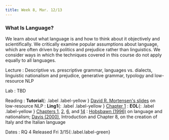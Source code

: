 ```yaml
---
title: Week 8, Mar. 12/13
---
```


### What Is Language?

We learn about what language is and how to think about it objectively and scientifically. We critically examine popular assumptions about language, which are often driven by politics and prejudice rather than linguistics. We consider ways in which the techniques covered in this course do not apply equally to all languages.

Lecture
: Descriptive vs. prescriptive grammar, languages vs. dialects, linguistic nationalism and prejudice, generative grammar, typology and low-resource NLP

Lab
: TBD

Reading
: **Tutorial**{: .label .label-yellow } [David R. Mortensen's slides](http://demo.clab.cs.cmu.edu/algo4nlp20/slides/low-resource-nlp.pdf) on low-resource NLP
: **Ling1**{: .label .label-yellow } [Chapter 1](https://link.springer.com/chapter/10.1007/978-3-031-02150-3_1)
: **EOL**{: .label .label-yellow } [Chapters 1](https://ecampusontario.pressbooks.pub/essentialsoflinguistics2/part/chapter-1-language-science/), [2](https://ecampusontario.pressbooks.pub/essentialsoflinguistics2/part/chapter-2-language-power-privilege/), [6](https://ecampusontario.pressbooks.pub/essentialsoflinguistics2/part/chapter-6-syntax/), and [14](https://ecampusontario.pressbooks.pub/essentialsoflinguistics2/part/chapter-14-historical-linguistics/)
: [Hobsbawn (1996)](https://www.jstor.org/stable/40971324) on language and nationalism; [Davis (2000)](https://search.library.nyu.edu/view/action/uresolver.do?operation=resolveService&package_service_id=24317922320007876&institutionId=7876&customerId=7870&VE=true), Introduction and Chapter 8, on the creation of Italy and the Italian language

Dates
: <span>RQ 4 Released Fri 3/15</span>{:.label.label-green}